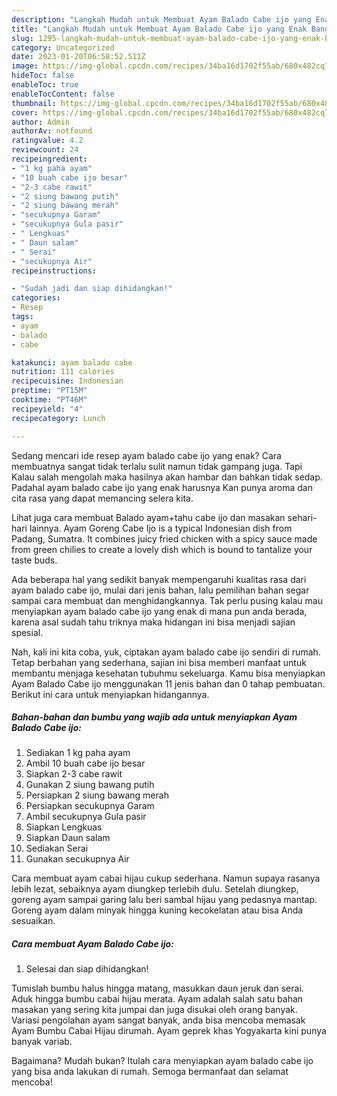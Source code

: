 ```yaml
---
description: "Langkah Mudah untuk Membuat Ayam Balado Cabe ijo yang Enak Banget"
title: "Langkah Mudah untuk Membuat Ayam Balado Cabe ijo yang Enak Banget"
slug: 1295-langkah-mudah-untuk-membuat-ayam-balado-cabe-ijo-yang-enak-banget
category: Uncategorized
date: 2023-01-20T06:58:52.511Z
image: https://img-global.cpcdn.com/recipes/34ba16d1702f55ab/680x482cq70/ayam-balado-cabe-ijo-foto-resep-utama.jpg
hideToc: false
enableToc: true
enableTocContent: false
thumbnail: https://img-global.cpcdn.com/recipes/34ba16d1702f55ab/680x482cq70/ayam-balado-cabe-ijo-foto-resep-utama.jpg
cover: https://img-global.cpcdn.com/recipes/34ba16d1702f55ab/680x482cq70/ayam-balado-cabe-ijo-foto-resep-utama.jpg
author: Admin
authorAv: notfound
ratingvalue: 4.2
reviewcount: 24
recipeingredient:
- "1 kg paha ayam"
- "10 buah cabe ijo besar"
- "2-3 cabe rawit"
- "2 siung bawang putih"
- "2 siung bawang merah"
- "secukupnya Garam"
- "secukupnya Gula pasir"
- " Lengkuas"
- " Daun salam"
- " Serai"
- "secukupnya Air"
recipeinstructions:

- "Sudah jadi dan siap dihidangkan!"
categories:
- Resep
tags:
- ayam
- balado
- cabe

katakunci: ayam balado cabe 
nutrition: 111 calories
recipecuisine: Indonesian
preptime: "PT15M"
cooktime: "PT46M"
recipeyield: "4"
recipecategory: Lunch

---
```



Sedang mencari ide resep ayam balado cabe ijo yang enak? Cara membuatnya sangat tidak terlalu sulit namun tidak gampang juga. Tapi Kalau salah mengolah maka hasilnya akan hambar dan bahkan tidak sedap. Padahal ayam balado cabe ijo yang enak harusnya Kan punya aroma dan cita rasa yang dapat memancing selera kita.


Lihat juga cara membuat Balado ayam+tahu cabe ijo dan masakan sehari-hari lainnya. Ayam Goreng Cabe Ijo is a typical Indonesian dish from Padang, Sumatra. It combines juicy fried chicken with a spicy sauce made from green chilies to create a lovely dish which is bound to tantalize your taste buds.

Ada beberapa hal yang sedikit banyak mempengaruhi kualitas rasa dari ayam balado cabe ijo, mulai dari jenis bahan, lalu pemilihan bahan segar sampai cara membuat dan menghidangkannya. Tak perlu pusing kalau mau menyiapkan ayam balado cabe ijo yang enak di mana pun anda berada, karena asal sudah tahu triknya maka hidangan ini bisa menjadi sajian spesial.


Nah, kali ini kita coba, yuk, ciptakan ayam balado cabe ijo sendiri di rumah. Tetap berbahan yang sederhana, sajian ini bisa memberi manfaat untuk membantu menjaga kesehatan tubuhmu sekeluarga. Kamu bisa menyiapkan Ayam Balado Cabe ijo menggunakan 11 jenis bahan dan 0 tahap pembuatan. Berikut ini cara untuk menyiapkan hidangannya.

<!--inarticleads1-->

##### Bahan-bahan dan bumbu yang wajib ada untuk menyiapkan Ayam Balado Cabe ijo:

1. Sediakan 1 kg paha ayam
1. Ambil 10 buah cabe ijo besar
1. Siapkan 2-3 cabe rawit
1. Gunakan 2 siung bawang putih
1. Persiapkan 2 siung bawang merah
1. Persiapkan secukupnya Garam
1. Ambil secukupnya Gula pasir
1. Siapkan  Lengkuas
1. Siapkan  Daun salam
1. Sediakan  Serai
1. Gunakan secukupnya Air


Cara membuat ayam cabai hijau cukup sederhana. Namun supaya rasanya lebih lezat, sebaiknya ayam diungkep terlebih dulu. Setelah diungkep, goreng ayam sampai garing lalu beri sambal hijau yang pedasnya mantap. Goreng ayam dalam minyak hingga kuning kecokelatan atau bisa Anda sesuaikan. 

<!--inarticleads2-->

##### Cara membuat Ayam Balado Cabe ijo:


1. Selesai dan siap dihidangkan!

Tumislah bumbu halus hingga matang, masukkan daun jeruk dan serai. Aduk hingga bumbu cabai hijau merata. Ayam adalah salah satu bahan masakan yang sering kita jumpai dan juga disukai oleh orang banyak. Variasi pengolahan ayam sangat banyak, anda bisa mencoba memasak Ayam Bumbu Cabai Hijau dirumah. Ayam geprek khas Yogyakarta kini punya banyak variab. 

Bagaimana? Mudah bukan? Itulah cara menyiapkan ayam balado cabe ijo yang bisa anda lakukan di rumah. Semoga bermanfaat dan selamat mencoba!

